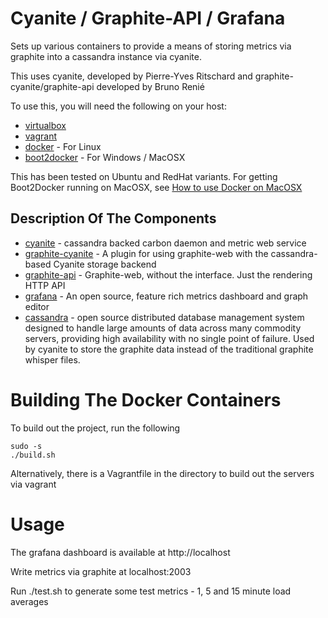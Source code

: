 Cyanite / Graphite-API / Grafana
================================
Sets up various containers to provide a means of storing metrics via graphite into a cassandra instance via cyanite.

This uses cyanite, developed by Pierre-Yves Ritschard and graphite-cyanite/graphite-api developed by Bruno Renié

To use this, you will need the following on your host:
- [virtualbox]
- [vagrant]
- [docker] - For Linux
- [boot2docker] - For Windows / MacOSX

This has been tested on Ubuntu and RedHat variants.  For getting Boot2Docker running on MacOSX, see [How to use Docker on MacOSX]

Description Of The Components
-----------------------------
- [cyanite] - cassandra backed carbon daemon and metric web service
- [graphite-cyanite] - A plugin for using graphite-web with the cassandra-based Cyanite storage backend
- [graphite-api] - Graphite-web, without the interface. Just the rendering HTTP API
- [grafana] - An open source, feature rich metrics dashboard and graph editor 
- [cassandra] - open source distributed database management system designed to handle large amounts of data across many commodity servers, providing high availability with no single point of failure. Used by cyanite to store the graphite data instead of the traditional graphite whisper files.

Building The Docker Containers
==============================
To build out the project, run the following

    sudo -s
    ./build.sh

Alternatively, there is a Vagrantfile in the directory to build out the servers via vagrant

Usage
=====
The grafana dashboard is available at http://localhost

Write metrics via graphite at localhost:2003

Run ./test.sh to generate some test metrics - 1, 5 and 15 minute load averages

[cyanite]: https://github.com/pyr/cyanite
[graphite-cyanite]: https://github.com/brutasse/graphite-cyanite
[graphite-api]: https://github.com/brutasse/graphite-api
[grafana]: http://grafana.org/
[cassandra]: http://cassandra.apache.org/
[virtualbox]: https://www.virtualbox.org/
[vagrant]: https://www.vagrantup.com/
[docker]: https://www.docker.com/
[boot2docker]: http://boot2docker.io/
[How to use Docker on MacOSX]: http://viget.com/extend/how-to-use-docker-on-os-x-the-missing-guide
